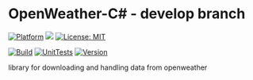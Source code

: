 # OpenWeather-C# - develop branch

[![Platform](https://img.shields.io/badge/platform-Windows10-blue.svg)](https://de.wikipedia.org/wiki/Microsoft_Windows_10)
<a target="_blank" href="https://www.paypal.me/GuepardoApps" title="Donate using PayPal"><img src="https://img.shields.io/badge/paypal-donate-blue.svg" /></a>
[![License: MIT](https://img.shields.io/badge/License-MIT-blue.svg)](https://opensource.org/licenses/MIT)

[![Build](https://img.shields.io/badge/build-passing-green.svg)](https://github.com/OpenWeatherLib/OpenWeather-CSharp/tree/develop/)
[![UnitTests](https://img.shields.io/badge/UnitTests-passing-green.svg)](https://github.com/OpenWeatherLib/OpenWeather-CSharp/tree/develop/)
[![Version](https://img.shields.io/badge/version-v1.0.0.180929-green.svg)](https://github.com/OpenWeatherLib/OpenWeather-CSharp/tree/develop/)

library for downloading and handling data from openweather
